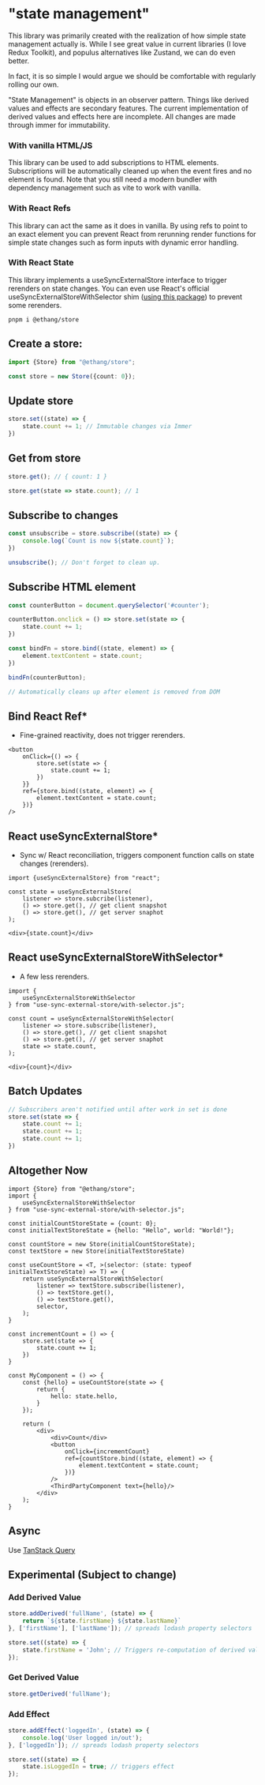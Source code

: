 # "state management"

This library was primarily created with the realization of how simple state
management actually is. While I see great value in current libraries (I love
Redux Toolkit), and populus alternatives like Zustand, we can do even better.

In fact, it is so simple I would argue we should be comfortable with regularly
rolling our own.

"State Management" is objects in an observer pattern. Things like derived values
and effects are secondary features. The current implementation of derived values
and effects here are incomplete. All changes are made through immer for
immutability.

### With vanilla HTML/JS

This library can be used to add subscriptions to HTML
elements. Subscriptions will be automatically cleaned up when the event fires
and no element is found. Note that you still need a modern bundler with
dependency management such as vite to work with vanilla.

### With React Refs

This library can act the same as it does in vanilla. By
using refs to point to an exact element you can prevent React from rerunning
render functions for simple state changes such as form inputs with dynamic error
handling.

### With React State

This library implements a useSyncExternalStore interface to
trigger rerenders on state changes. You can even use React's official
useSyncExternalStoreWithSelector
shim ([using this package](https://www.npmjs.com/package/use-sync-external-store))
to prevent some rerenders.

```shell
pnpm i @ethang/store
```

## Create a store:

```ts
import {Store} from "@ethang/store";

const store = new Store({count: 0});
```

## Update store

```ts
store.set((state) => {
    state.count += 1; // Immutable changes via Immer
})
```

## Get from store

```ts
store.get(); // { count: 1 }

store.get(state => state.count); // 1
```

## Subscribe to changes

```ts
const unsubscribe = store.subscribe((state) => {
    console.log(`Count is now ${state.count}`);
})

unsubscribe(); // Don't forget to clean up.
```

## Subscribe HTML element

```ts
const counterButton = document.querySelector('#counter');

counterButton.onclick = () => store.set(state => {
    state.count += 1;
})

const bindFn = store.bind((state, element) => {
    element.textContent = state.count;
})

bindFn(counterButton);

// Automatically cleans up after element is removed from DOM
```

## Bind React Ref*

* Fine-grained reactivity, does not trigger rerenders.

```tsx
<button
    onClick={() => {
        store.set(state => {
            state.count += 1;
        })
    }}
    ref={store.bind((state, element) => {
        element.textContent = state.count;
    })}
/>
```

## React useSyncExternalStore*

* Sync w/ React reconciliation, triggers component function calls on state changes (rerenders).

```tsx
import {useSyncExternalStore} from "react";

const state = useSyncExternalStore(
    listener => store.subcribe(listener),
    () => store.get(), // get client snapshot
    () => store.get(), // get server snaphot
);

<div>{state.count}</div>
```

## React useSyncExternalStoreWithSelector*

* A few less rerenders.

```tsx
import {
    useSyncExternalStoreWithSelector
} from "use-sync-external-store/with-selector.js";

const count = useSyncExternalStoreWithSelector(
    listener => store.subscribe(listener),
    () => store.get(), // get client snapshot
    () => store.get(), // get server snaphot
    state => state.count,
);

<div>{count}</div>
```

## Batch Updates

```ts
// Subscribers aren't notified until after work in set is done
store.set(state => {
    state.count += 1;
    state.count += 1;
    state.count += 1;
})
```

## Altogether Now

```tsx
import {Store} from "@ethang/store";
import {
    useSyncExternalStoreWithSelector
} from "use-sync-external-store/with-selector.js";

const initialCountStoreState = {count: 0};
const initialTextStoreState = {hello: "Hello", world: "World!"};

const countStore = new Store(initialCountStoreState);
const textStore = new Store(initialTextStoreState)

const useCountStore = <T, >(selector: (state: typeof initialTextStoreState) => T) => {
    return useSyncExternalStoreWithSelector(
        listener => textStore.subscribe(listener),
        () => textStore.get(),
        () => textStore.get(),
        selector,
    );
}

const incrementCount = () => {
    store.set(state => {
        state.count += 1;
    })
}

const MyComponent = () => {
    const {hello} = useCountStore(state => {
        return {
            hello: state.hello,
        }
    });

    return (
        <div>
            <div>Count</div>
            <button
                onClick={incrementCount}
                ref={countStore.bind((state, element) => {
                    element.textContent = state.count;
                })}
            />
            <ThirdPartyComponent text={hello}/>
        </div>
    );
}
```

## Async

Use [TanStack Query](https://tanstack.com/query/latest)

## Experimental (Subject to change)

### Add Derived Value

```ts
store.addDerived('fullName', (state) => {
    return `${state.firstName} ${state.lastName}`
}, ['firstName'], ['lastName']); // spreads lodash property selectors

store.set((state) => {
    state.firstName = 'John'; // Triggers re-computation of derived value
});
```

### Get Derived Value

```ts
store.getDerived('fullName');
```

### Add Effect

```ts
store.addEffect('loggedIn', (state) => {
    console.log('User logged in/out');
}, ['loggedIn']); // spreads lodash property selectors

store.set((state) => {
    state.isLoggedIn = true; // triggers effect
});
```
